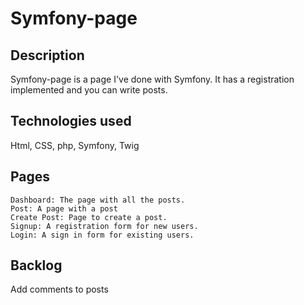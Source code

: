 # Symfony-page

## Description
Symfony-page is a page I've done with Symfony. It has a registration implemented and you can write posts.

## Technologies used
Html, CSS, php, Symfony, Twig

## Pages

    Dashboard: The page with all the posts.
    Post: A page with a post
    Create Post: Page to create a post.
    Signup: A registration form for new users.
    Login: A sign in form for existing users.

## Backlog    
Add comments to posts
